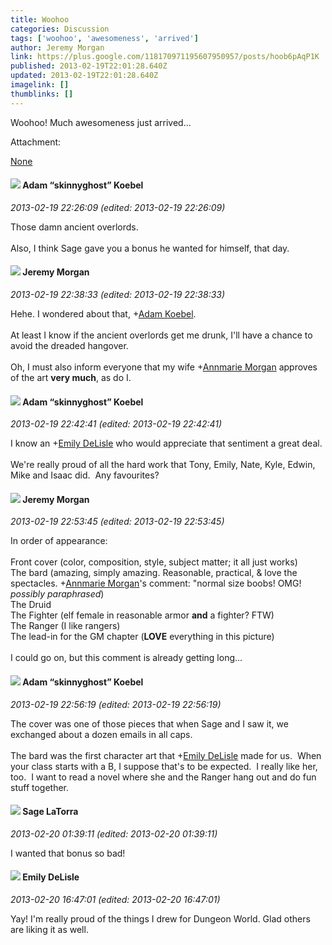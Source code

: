 ```yaml
---
title: Woohoo
categories: Discussion
tags: ['woohoo', 'awesomeness', 'arrived']
author: Jeremy Morgan
link: https://plus.google.com/118170971195607950957/posts/hoob6pAqP1K
published: 2013-02-19T22:01:28.640Z
updated: 2013-02-19T22:01:28.640Z
imagelink: []
thumblinks: []
---
```


Woohoo! Much awesomeness just arrived...


Attachment:

<a href='https://plus.google.com/photos/118170971195607950957/albums/5846787453223548881?authkey=CKWPr5qb0PnIoAE&sqi=100084733231320276299&sqsi=495ab0e7-7352-40c7-9718-677d19c9273e'>None</a>


<div id='comment z13heniy2wels3zbn04cg3abgzecg5mxers0k'>
  <h4><img src='{{site.baseurl}}//images/avatars/112484087750169360510_photo.jpg'> Adam “skinnyghost” Koebel</h4>
      <p><cite>2013-02-19 22:26:09 (edited: 2013-02-19 22:26:09)</cite></p>
        <p>Those damn ancient overlords.<br /><br />Also, I think Sage gave you a bonus he wanted for himself, that day.</p>
</div>
        

<div id='comment z13heniy2wels3zbn04cg3abgzecg5mxers0k'>
  <h4><img src='{{site.baseurl}}//images/avatars/118170971195607950957_photo.jpg'> Jeremy Morgan</h4>
      <p><cite>2013-02-19 22:38:33 (edited: 2013-02-19 22:38:33)</cite></p>
        <p>Hehe. I wondered about that, <span class="proflinkWrapper"><span class="proflinkPrefix">+</span><a class="proflink" href="https://plus.google.com/112484087750169360510" oid="112484087750169360510">Adam Koebel</a></span>.<br /><br />At least I know if the ancient overlords get me drunk, I&#39;ll have a chance to avoid the dreaded hangover.<br /><br />Oh, I must also inform everyone that my wife <span class="proflinkWrapper"><span class="proflinkPrefix">+</span><a class="proflink" href="https://plus.google.com/106288611321106891680" oid="106288611321106891680">Annmarie Morgan</a></span> approves of the art <b>very much</b>, as do I.</p>
</div>
        

<div id='comment z13heniy2wels3zbn04cg3abgzecg5mxers0k'>
  <h4><img src='{{site.baseurl}}//images/avatars/112484087750169360510_photo.jpg'> Adam “skinnyghost” Koebel</h4>
      <p><cite>2013-02-19 22:42:41 (edited: 2013-02-19 22:42:41)</cite></p>
        <p>I know an <span class="proflinkWrapper"><span class="proflinkPrefix">+</span><a class="proflink" href="https://plus.google.com/115532983344477534591" oid="115532983344477534591">Emily DeLisle</a></span> who would appreciate that sentiment a great deal. <br /><br />We&#39;re really proud of all the hard work that Tony, Emily, Nate, Kyle, Edwin, Mike and Isaac did.  Any favourites?</p>
</div>
        

<div id='comment z13heniy2wels3zbn04cg3abgzecg5mxers0k'>
  <h4><img src='{{site.baseurl}}//images/avatars/118170971195607950957_photo.jpg'> Jeremy Morgan</h4>
      <p><cite>2013-02-19 22:53:45 (edited: 2013-02-19 22:53:45)</cite></p>
        <p>In order of appearance:<br /><br />Front cover (color, composition, style, subject matter; it all just works)<br />The bard (amazing, simply amazing. Reasonable, practical, &amp; love the spectacles. <span class="proflinkWrapper"><span class="proflinkPrefix">+</span><a class="proflink" href="https://plus.google.com/106288611321106891680" oid="106288611321106891680">Annmarie Morgan</a></span>&#39;s comment: &quot;normal size boobs! OMG! <i>possibly paraphrased</i>)<br />The Druid<br />The Fighter (elf female in reasonable armor <b>and</b> a fighter? FTW)<br />The Ranger (I like rangers)<br />The lead-in for the GM chapter (<b>LOVE</b> everything in this picture)<br /><br />I could go on, but this comment is already getting long...<br /></p>
</div>
        

<div id='comment z13heniy2wels3zbn04cg3abgzecg5mxers0k'>
  <h4><img src='{{site.baseurl}}//images/avatars/112484087750169360510_photo.jpg'> Adam “skinnyghost” Koebel</h4>
      <p><cite>2013-02-19 22:56:19 (edited: 2013-02-19 22:56:19)</cite></p>
        <p>The cover was one of those pieces that when Sage and I saw it, we exchanged about a dozen emails in all caps.<br /><br />The bard was the first character art that <span class="proflinkWrapper"><span class="proflinkPrefix">+</span><a class="proflink" href="https://plus.google.com/115532983344477534591" oid="115532983344477534591">Emily DeLisle</a></span> made for us.  When your class starts with a B, I suppose that&#39;s to be expected.  I really like her, too.  I want to read a novel where she and the Ranger hang out and do fun stuff together.</p>
</div>
        

<div id='comment z13heniy2wels3zbn04cg3abgzecg5mxers0k'>
  <h4><img src='{{site.baseurl}}//images/avatars/117415966179711277938_photo.jpg'> Sage LaTorra</h4>
      <p><cite>2013-02-20 01:39:11 (edited: 2013-02-20 01:39:11)</cite></p>
        <p>I wanted that bonus so bad!</p>
</div>
        

<div id='comment z13heniy2wels3zbn04cg3abgzecg5mxers0k'>
  <h4><img src='{{site.baseurl}}//images/avatars/115532983344477534591_photo.jpg'> Emily DeLisle</h4>
      <p><cite>2013-02-20 16:47:01 (edited: 2013-02-20 16:47:01)</cite></p>
        <p>Yay! I&#39;m really proud of the things I drew for Dungeon World. Glad others are liking it as well.</p>
</div>
        